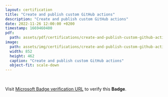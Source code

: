 ```yaml
---
layout: certification
title: "Create and publish custom GitHub actions"
description: "Create and publish custom GitHub actions"
date: 2022-11-26 12:00:00 +0200
timestamp: 1669460400
pdf:
  path: assets/pdf/certifications/create-and-publish-custom-github-actions.pdf
image:
  path: assets/img/certifications/create-and-publish-custom-github-actions.webp
  width: 852
  height: 462
  caption: "Create and publish custom GitHub actions"
  object-fit: scale-down
---
```


<br /> 

<p class="lead text-center">
  Visit <a href="https://learn.microsoft.com/en-us/training/achievements/learn.github.create-custom-github-actions.badge?username=char0n">Microsoft Badge verification URL</a> to verify this <strong>Badge</strong>.
</p>
